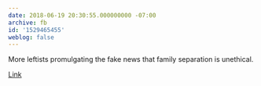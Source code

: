 ```yaml
---
date: 2018-06-19 20:30:55.000000000 -07:00
archive: fb
id: '1529465455'
weblog: false
---
```


More leftists promulgating the fake news that family separation is unethical. 

[Link](https://apple.news/AuH3iXBUJTZqIlBUS0U7Cgg)
